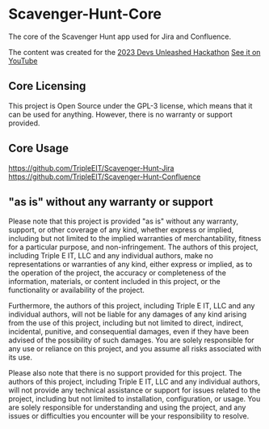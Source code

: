 # Scavenger-Hunt-Core
 The core of the Scavenger Hunt app used for Jira and Confluence. 

 The content was created for the [2023 Devs Unleashed Hackathon](https://devpost.com/software/atlassian-scavenger-hunt)
[See it on YouTube](https://youtu.be/GaE_KIgOSKU)

## Core Licensing
This project is Open Source under the GPL-3 license, which means that it can be used for anything. However, there is no warranty or support provided.

## Core Usage
https://github.com/TripleEIT/Scavenger-Hunt-Jira
https://github.com/TripleEIT/Scavenger-Hunt-Confluence

## "as is" without any warranty or support
Please note that this project is provided "as is" without any warranty, support, or other coverage of any kind, whether express or implied, including but not limited to the implied warranties of merchantability, fitness for a particular purpose, and non-infringement. The authors of this project, including Triple E IT, LLC and any individual authors, make no representations or warranties of any kind, either express or implied, as to the operation of the project, the accuracy or completeness of the information, materials, or content included in this project, or the functionality or availability of the project.

Furthermore, the authors of this project, including Triple E IT, LLC and any individual authors, will not be liable for any damages of any kind arising from the use of this project, including but not limited to direct, indirect, incidental, punitive, and consequential damages, even if they have been advised of the possibility of such damages. You are solely responsible for any use or reliance on this project, and you assume all risks associated with its use.

Please also note that there is no support provided for this project. The authors of this project, including Triple E IT, LLC and any individual authors, will not provide any technical assistance or support for issues related to the project, including but not limited to installation, configuration, or usage. You are solely responsible for understanding and using the project, and any issues or difficulties you encounter will be your responsibility to resolve.